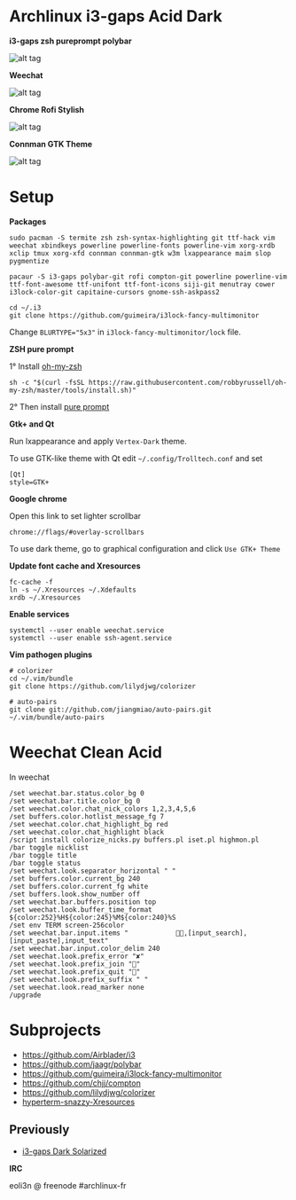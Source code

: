 # Archlinux i3-gaps Acid Dark 

**i3-gaps zsh pureprompt polybar**

![alt tag](https://github.com/eoli3n/dotfiles/blob/master/screenshots/i3gaps.png)

**Weechat**

![alt tag](https://github.com/eoli3n/dotfiles/blob/master/screenshots/weechat.png)

**Chrome Rofi Stylish**

![alt tag](https://github.com/eoli3n/dotfiles/blob/master/screenshots/chrome-rofi.png)

**Connman GTK Theme**

![alt tag](https://github.com/eoli3n/dotfiles/blob/master/screenshots/connman-gtk.png)

# Setup

**Packages**

```
sudo pacman -S termite zsh zsh-syntax-highlighting git ttf-hack vim weechat xbindkeys powerline powerline-fonts powerline-vim xorg-xrdb xclip tmux xorg-xfd connman connman-gtk w3m lxappearance maim slop pygmentize

pacaur -S i3-gaps polybar-git rofi compton-git powerline powerline-vim ttf-font-awesome ttf-unifont ttf-font-icons siji-git menutray cower i3lock-color-git capitaine-cursors gnome-ssh-askpass2

cd ~/.i3
git clone https://github.com/guimeira/i3lock-fancy-multimonitor
```
Change ``BLURTYPE="5x3"`` in ``i3lock-fancy-multimonitor/lock`` file.

**ZSH pure prompt**

1° Install [oh-my-zsh](https://github.com/robbyrussell/oh-my-zsh)
```
sh -c "$(curl -fsSL https://raw.githubusercontent.com/robbyrussell/oh-my-zsh/master/tools/install.sh)"
```

2° Then install [pure prompt](https://github.com/sindresorhus/pure)

**Gtk+ and Qt**

Run lxappearance and apply ``Vertex-Dark`` theme.

To use GTK-like theme with Qt edit ``~/.config/Trolltech.conf`` and set

```
[Qt]
style=GTK+
```   

**Google chrome**

Open this link to set lighter scrollbar

```
chrome://flags/#overlay-scrollbars
```

To use dark theme, go to graphical configuration and click ``Use GTK+ Theme``

**Update font cache and Xresources**

``` 
fc-cache -f
ln -s ~/.Xresources ~/.Xdefaults
xrdb ~/.Xresources
```

**Enable services**

```
systemctl --user enable weechat.service
systemctl --user enable ssh-agent.service
```

**Vim pathogen plugins**

```
# colorizer
cd ~/.vim/bundle
git clone https://github.com/lilydjwg/colorizer

# auto-pairs
git clone git://github.com/jiangmiao/auto-pairs.git ~/.vim/bundle/auto-pairs

```

# Weechat Clean Acid

In weechat

```   
/set weechat.bar.status.color_bg 0
/set weechat.bar.title.color_bg 0
/set weechat.color.chat_nick_colors 1,2,3,4,5,6
/set buffers.color.hotlist_message_fg 7
/set weechat.color.chat_highlight_bg red
/set weechat.color.chat_highlight black
/script install colorize_nicks.py buffers.pl iset.pl highmon.pl
/bar toggle nicklist
/bar toggle title
/bar toggle status
/set weechat.look.separator_horizontal " "
/set buffers.color.current_bg 240
/set buffers.color.current_fg white
/set buffers.look.show_number off
/set weechat.bar.buffers.position top
/set weechat.look.buffer_time_format ${color:252}%H${color:245}%M${color:240}%S
/set env TERM screen-256color
/set weechat.bar.input.items "            ,[input_search],[input_paste],input_text"
/set weechat.bar.input.color_delim 240
/set weechat.look.prefix_error "✘"
/set weechat.look.prefix_join ""
/set weechat.look.prefix_quit ""
/set weechat.look.prefix_suffix " "
/set weechat.look.read_marker none
/upgrade
```

# Subprojects

- https://github.com/Airblader/i3
- https://github.com/jaagr/polybar
- https://github.com/guimeira/i3lock-fancy-multimonitor
- https://github.com/chjj/compton
- https://github.com/lilydjwg/colorizer
- [hyperterm-snazzy-Xresources](https://gist.github.com/zhy0/ffdab4b01f8cf6a6814261d4c4eed0be)

## Previously

* [i3-gaps Dark Solarized](https://github.com/eoli3n/dotfiles/tree/zsh-agnoster-solarized)

**IRC**

eoli3n @ freenode #archlinux-fr
